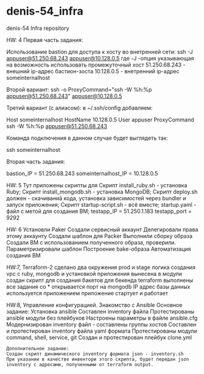 # denis-54_infra
denis-54 Infra repository

HW: 4
Первая часть задания:

Использование bastion для доступа к хосту во внетренней сети:
ssh -J appuser@51.250.68.243 appuser@10.128.0.5
    где -J -опция указывающая на возможность использовать промежуточный хост
    51.250.68.243 - внешний ip-адрес бастион-зоста
    10.128.0.5 - внетренний ip-адрес someinternalhost

Второй вариант:
ssh -o ProxyCommand="ssh -W %h:%p appuser@51.250.68.243" appuser@10.128.0.5

Третий вариант (c алиасом):
    в ~/.ssh/config добавляем:

Host someinternalhost
    HostName 10.128.0.5
    User appuser
    ProxyCommand ssh -W %h:%p appuser@51.250.68.243

Команда подключения в данном случае будет выглядеть так:

ssh someinternalhost

Вторая часть задания:

bastion_IP = 51.250.68.243
someinternalhost_IP = 10.128.0.5

HW: 5
Тут приложены скрипты для
    Скрипт install_ruby.sh - установка Ruby;
    Скрипт install_mongodb.sh - установка MongoDB;
    Скрипт deploy.sh должен - скачиваниā кода, установка зависимостей через bundler и запуск приложения;
    Скрипт startup-script.sh - всё вместе;
    startup.yaml - файл с метой для создания ВМ;
testapp_IP = 51.250.1.183
testapp_port = 9292

HW: 6
    Установли Paker
    Создали сервисный аккаунт
    Делегировали права этому аккаунту
    Создали шаблон для Packer
    Выполнили сборку образа
    Создали ВМ с использованием полученного образа, проверили.
    Параметризировали шаблон
    Построение bake-образа
    Автоматизация создания ВМ

HW:7, Terraform-2
    сделано два окружения prod и stage
    логика создания vpc с ruby, mongodb и установкой приложения вынесена в модули
    создан скрипт для создания бакетов для бекенда terraform
    выполнены все задания со *
        открывается порт на mongodb
        IP адрес базы данных используется приложением
        приложение стартует и работает

HW:8, Управление конфигурацией. Знакомство с Ansible 
    Основное задание:
    Установка ansible
    Составлен inventory файла
    Протестированы ansible модули без плейбуков
    Настроены параметры в файле ansible.cfg
    Модернизирован inventory файл - составлены группы хостов
    Составлен и протестирован inventory файла yaml формата
    Протестированы модули command, shell, service, git
    Создан и протестирован плейбук clone.yml

    Дополнительное задание:
    Создан скрипт динамического inventory формата json - inventory.sh
    При указании в качестве инвентори этого скрипта, будет передан json inventory с адресами, полученными от terraform output.
